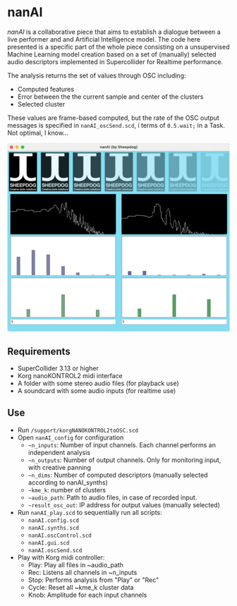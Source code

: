 # nanAI

*nanAI* is a collaborative piece that aims to establish a dialogue between a live performer and and Artificial Intelligence model. The code here presented is a specific part of the whole piece consisting on a unsupervised Machine Learning model creation based on a set of (manually) selected audio descriptors implemented in Supercollider for Realtime performance.  

The analysis returns the set of values through OSC including:

- Computed features
- Error between the the current sample and center of the clusters
- Selected cluster
 
These values are frame-based computed, but the rate of the OSC output messages is specified in `nanAI_oscSend.scd`, i terms of `0.5.wait;` in a Task. Not optimal, I know...

![Screenshot](images/screenshot.jpg)

## Requirements

- SuperCollider 3.13 or higher
- Korg nanoKONTROL2 midi interface
- A folder with some stereo audio files (for playback use)
- A soundcard with some audio inputs (for realtime use)

## Use

- Run `/support/korgNANOKONTROL2toOSC.scd`
- Open `nanAI_config` for configuration
  - `~n_inputs`: Number of input channels. Each channel performs an independent analysis
  - `~n_outputs`: Number of output channels. Only for monitoring input, with creative panning
  - `~n_dims`: Number of computed descriptors (manually selected according to nanAI_synths)
  - `~kme_k`: number of clusters
  - `~audio_path`: Path to audio files, in case of recorded input.
  - `~result_osc_out`: IP address for output values (manually selected) 
- Run `nanAI_play.scd` to sequentially run all scripts:
  - `nanAI.config.scd`
  - `nanAI.synths.scd`
  - `nanAI.oscControl.scd`
  - `nanAI.gui.scd`
  - `nanAI.oscSend.scd`
- Play with Korg midi controller:
  - Play:  Play all files in ~audio_path
  - Rec:   Listens all channels in ~n_inputs
  - Stop:  Performs analysis from "Play" or "Rec"
  - Cycle: Reset all ~kme_k cluster data
  - Knob:  Amplitude for each input channels
